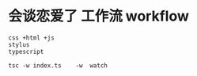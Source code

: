 # 会谈恋爱了  工作流  workflow 
    css +html +js
    stylus
    typescript

    tsc -w index.ts    -w  watch
    